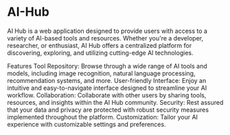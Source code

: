 # AI-Hub
AI Hub is a web application designed to provide users with access to a variety of AI-based tools and resources. Whether you're a developer, researcher, or enthusiast, AI Hub offers a centralized platform for discovering, exploring, and utilizing cutting-edge AI technologies.

Features
Tool Repository: Browse through a wide range of AI tools and models, including image recognition, natural language processing, recommendation systems, and more.
User-friendly Interface: Enjoy an intuitive and easy-to-navigate interface designed to streamline your AI workflow.
Collaboration: Collaborate with other users by sharing tools, resources, and insights within the AI Hub community.
Security: Rest assured that your data and privacy are protected with robust security measures implemented throughout the platform.
Customization: Tailor your AI experience with customizable settings and preferences.
